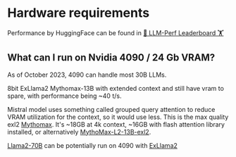 # Hardware requirements

Performance by HuggingFace can be found in [🤗 LLM-Perf Leaderboard 🏋️](https://huggingface.co/spaces/optimum/llm-perf-leaderboard)


## What can I run on Nvidia 4090 / 24 Gb VRAM?


As of October 2023, 4090 can handle most 30B LLMs.

8bit ExLlama2 Mythomax-13B with extended context and still have vram to spare, with performance being ~40 t/s.

Mistral model uses something called grouped query attention to reduce VRAM utilization for the context, so it would use less.
This is the max quality exl2 [Mythomax](https://huggingface.co/QMB15/mythomax-13B-8.13bit-MAX-exl2).
It's ~18GB at 4k context, ~16GB with flash attention library installed, or alternatively [MythoMax-L2-13B-exl2](https://huggingface.co/R136a1/MythoMax-L2-13B-exl2).


[Llama2-70B](https://huggingface.co/turboderp/Llama2-70B-exl2) can be potentially run on 4090 with [ExLlama2](https://github.com/turboderp/exllamav2#exl2-quantization)
